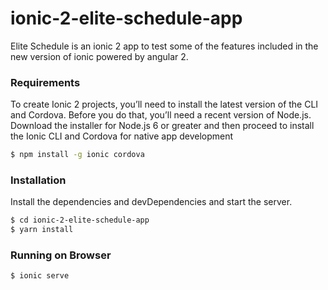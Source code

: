 # ionic-2-elite-schedule-app

Elite Schedule is an ionic 2 app to test some of the features included in the new version of ionic powered by angular 2.

### Requirements

To create Ionic 2 projects, you’ll need to install the latest version of the CLI and Cordova. Before you do that, you’ll need a recent version of Node.js. Download the installer for Node.js 6 or greater and then proceed to install the Ionic CLI and Cordova for native app development

```sh
$ npm install -g ionic cordova
```

### Installation
Install the dependencies and devDependencies and start the server.

```sh
$ cd ionic-2-elite-schedule-app
$ yarn install
```

### Running on Browser

```sh
$ ionic serve
```
